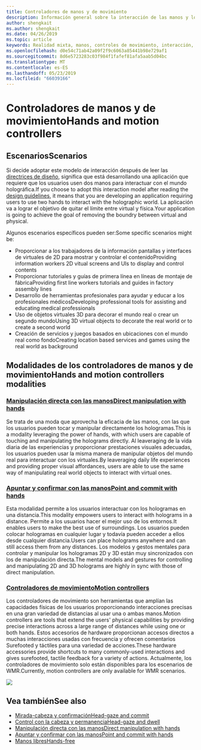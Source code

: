 ```yaml
---
title: Controladores de manos y de movimiento
description: Información general sobre la interacción de las manos y los controladores de movimiento
author: shengkait
ms.author: shengkait
ms.date: 04/26/2019
ms.topic: article
keywords: Realidad mixta, manos, controles de movimiento, interacción, diseño
ms.openlocfilehash: d0e54c71ab42a09f2f9c6063a85441b98e729af1
ms.sourcegitcommit: 8d6e5723283c03f984f1fafef81afa5aab5d04bc
ms.translationtype: MT
ms.contentlocale: es-ES
ms.lasthandoff: 05/23/2019
ms.locfileid: "66039166"
---
```

# <a name="hands-and-motion-controllers"></a><span data-ttu-id="97ab8-104">Controladores de manos y de movimiento</span><span class="sxs-lookup"><span data-stu-id="97ab8-104">Hands and motion controllers</span></span>
## <a name="scenarios"></a><span data-ttu-id="97ab8-105">Escenarios</span><span class="sxs-lookup"><span data-stu-id="97ab8-105">Scenarios</span></span>
<span data-ttu-id="97ab8-106">Si decide adoptar este modelo de interacción después de leer las [directrices de diseño](interaction-fundamentals.md), significa que está desarrollando una aplicación que requiere que los usuarios usen dos manos para interactuar con el mundo holográfica.</span><span class="sxs-lookup"><span data-stu-id="97ab8-106">If you choose to adopt this interaction model after reading the [design guidelines](interaction-fundamentals.md), it means that you are developing an application requiring users to use two hands to interact with the holographic world.</span></span> <span data-ttu-id="97ab8-107">La aplicación va a lograr el objetivo de quitar el límite entre virtual y física.</span><span class="sxs-lookup"><span data-stu-id="97ab8-107">Your application is going to achieve the goal of removing the boundry between virtual and physical.</span></span>

<span data-ttu-id="97ab8-108">Algunos escenarios específicos pueden ser:</span><span class="sxs-lookup"><span data-stu-id="97ab8-108">Some specific scenarios might be:</span></span>
* <span data-ttu-id="97ab8-109">Proporcionar a los trabajadores de la información pantallas y interfaces de virtuales de 2D para mostrar y controlar el contenido</span><span class="sxs-lookup"><span data-stu-id="97ab8-109">Providing information workers 2D vitual screens and UIs to display and control contents</span></span>
* <span data-ttu-id="97ab8-110">Proporcionar tutoriales y guías de primera línea en líneas de montaje de fábrica</span><span class="sxs-lookup"><span data-stu-id="97ab8-110">Providing first line workers tutorials and guides in factory assembly lines</span></span>
* <span data-ttu-id="97ab8-111">Desarrollo de herramientas profesionales para ayudar y educar a los profesionales médicos</span><span class="sxs-lookup"><span data-stu-id="97ab8-111">Developing professional tools for assisting and educating medical professionals</span></span>  
* <span data-ttu-id="97ab8-112">Uso de objetos virtuales 3D para decorar el mundo real o crear un segundo mundo</span><span class="sxs-lookup"><span data-stu-id="97ab8-112">Using 3D virtual objects to decorate the real world or to create a second world</span></span> 
* <span data-ttu-id="97ab8-113">Creación de servicios y juegos basados en ubicaciones con el mundo real como fondo</span><span class="sxs-lookup"><span data-stu-id="97ab8-113">Creating location based services and games using the real world as background</span></span>

## <a name="hands-and-motion-controllers-modalities"></a><span data-ttu-id="97ab8-114">Modalidades de los controladores de manos y de movimiento</span><span class="sxs-lookup"><span data-stu-id="97ab8-114">Hands and motion controllers modalities</span></span>
### <a name="direct-manipulation-with-handsdirect-manipulationmd"></a>[<span data-ttu-id="97ab8-115">Manipulación directa con las manos</span><span class="sxs-lookup"><span data-stu-id="97ab8-115">Direct manipulation with hands</span></span>](direct-manipulation.md)
<span data-ttu-id="97ab8-116">Se trata de una moda que aprovecha la eficacia de las manos, con las que los usuarios pueden tocar y manipular directamente los hologramas.</span><span class="sxs-lookup"><span data-stu-id="97ab8-116">This is a modality leveraging the power of hands, with which users are capable of touching and manipulating the holograms directly.</span></span> <span data-ttu-id="97ab8-117">Al leaveraging de la vida diaria de las experiencias y proporcionar prestaciones visuales adecuadas, los usuarios pueden usar la misma manera de manipular objetos del mundo real para interactuar con los virtuales.</span><span class="sxs-lookup"><span data-stu-id="97ab8-117">By leaveraging daily life experiences and providing proper visual affordances, users are able to use the same way of manipulating real world objects to interact with virtual ones.</span></span>   

### <a name="point-and-commit-with-handspoint-and-commitmd"></a>[<span data-ttu-id="97ab8-118">Apuntar y confirmar con las manos</span><span class="sxs-lookup"><span data-stu-id="97ab8-118">Point and commit with hands</span></span>](point-and-commit.md)
<span data-ttu-id="97ab8-119">Esta modalidad permite a los usuarios interactuar con los hologramas en una distancia.</span><span class="sxs-lookup"><span data-stu-id="97ab8-119">This modality empowers users to interact with holograms in a distance.</span></span> <span data-ttu-id="97ab8-120">Permite a los usuarios hacer el mejor uso de los entornos.</span><span class="sxs-lookup"><span data-stu-id="97ab8-120">It enables users to make the best use of surroundings.</span></span> <span data-ttu-id="97ab8-121">Los usuarios pueden colocar hologramas en cualquier lugar y todavía pueden acceder a ellos desde cualquier distancia.</span><span class="sxs-lookup"><span data-stu-id="97ab8-121">Users can place holograms anywhere and can still access them from any distances.</span></span> <span data-ttu-id="97ab8-122">Los modelos y gestos mentales para controlar y manipular los hologramas 2D y 3D están muy sincronizados con los de manipulación directa.</span><span class="sxs-lookup"><span data-stu-id="97ab8-122">The mental models and gestures for controlling and manipulating 2D and 3D holograms are highly in sync with those of direct manipulation.</span></span>

### <a name="motion-controllersmotion-controllersmd"></a>[<span data-ttu-id="97ab8-123">Controladores de movimiento</span><span class="sxs-lookup"><span data-stu-id="97ab8-123">Motion controllers</span></span>](motion-controllers.md)
<span data-ttu-id="97ab8-124">Los controladores de movimiento son herramientas que amplían las capacidades físicas de los usuarios proporcionando interacciones precisas en una gran variedad de distancias al usar una o ambas manos.</span><span class="sxs-lookup"><span data-stu-id="97ab8-124">Motion controllers are tools that extend the users' physical capabilities by providing precise interactions across a large range of distances while using one or both hands.</span></span> <span data-ttu-id="97ab8-125">Estos accesorios de hardware proporcionan accesos directos a muchas interacciones usadas con frecuencia y ofrecen comentarios Surefooted y táctiles para una variedad de acciones.</span><span class="sxs-lookup"><span data-stu-id="97ab8-125">These hardware accessories provide shortcuts to many commonly-used interactions and gives surefooted, tactile feedback for a variety of actions.</span></span> <span data-ttu-id="97ab8-126">Actualmente, los controladores de movimiento solo están disponibles para los escenarios de WMR.</span><span class="sxs-lookup"><span data-stu-id="97ab8-126">Currently, motion controllers are only available for WMR scenarios.</span></span> 

![](images/Hands-and-controllers-720px.jpg)<br>

## <a name="see-also"></a><span data-ttu-id="97ab8-127">Vea también</span><span class="sxs-lookup"><span data-stu-id="97ab8-127">See also</span></span>
* [<span data-ttu-id="97ab8-128">Mirada-cabeza y confirmación</span><span class="sxs-lookup"><span data-stu-id="97ab8-128">Head-gaze and commit</span></span>](gaze-and-commit.md)
* [<span data-ttu-id="97ab8-129">Control con la cabeza y permanencia</span><span class="sxs-lookup"><span data-stu-id="97ab8-129">Head-gaze and dwell</span></span>](gaze-and-dwell.md)
* [<span data-ttu-id="97ab8-130">Manipulación directa con las manos</span><span class="sxs-lookup"><span data-stu-id="97ab8-130">Direct manipulation with hands</span></span>](direct-manipulation.md)
* [<span data-ttu-id="97ab8-131">Apuntar y confirmar con las manos</span><span class="sxs-lookup"><span data-stu-id="97ab8-131">Point and commit with hands</span></span>](point-and-commit.md)
* [<span data-ttu-id="97ab8-132">Manos libres</span><span class="sxs-lookup"><span data-stu-id="97ab8-132">Hands-free</span></span>](hands-free.md)
